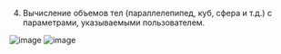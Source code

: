 4. Вычисление объемов тел (параллелепипед, куб, сфера и т.д.) с параметрами, указываемыми пользователем.
   
![image](https://github.com/aaaaabandeev/OOP_LR6/assets/125127673/6625708d-d1ea-429b-bee7-61414aabc232)
![image](https://github.com/aaaaabandeev/OOP_LR6/assets/125127673/66b820c2-8839-4501-a202-42609a2f6951)
